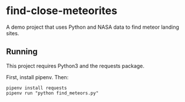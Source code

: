 # find-close-meteorites
A demo project that uses Python and NASA data to find meteor landing sites.


## Running

This project requires Python3 and the requests package.

First, install pipenv. Then:

```
pipenv install requests
pipenv run "python find_meteors.py"
```
